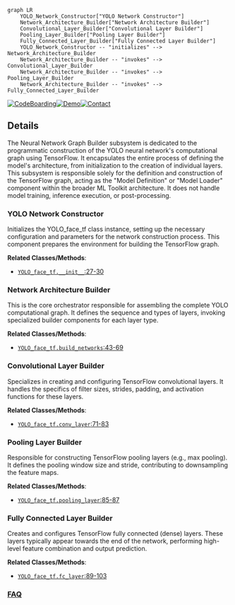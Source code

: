 ```mermaid
graph LR
    YOLO_Network_Constructor["YOLO Network Constructor"]
    Network_Architecture_Builder["Network Architecture Builder"]
    Convolutional_Layer_Builder["Convolutional Layer Builder"]
    Pooling_Layer_Builder["Pooling Layer Builder"]
    Fully_Connected_Layer_Builder["Fully Connected Layer Builder"]
    YOLO_Network_Constructor -- "initializes" --> Network_Architecture_Builder
    Network_Architecture_Builder -- "invokes" --> Convolutional_Layer_Builder
    Network_Architecture_Builder -- "invokes" --> Pooling_Layer_Builder
    Network_Architecture_Builder -- "invokes" --> Fully_Connected_Layer_Builder
```

[![CodeBoarding](https://img.shields.io/badge/Generated%20by-CodeBoarding-9cf?style=flat-square)](https://github.com/CodeBoarding/GeneratedOnBoardings)[![Demo](https://img.shields.io/badge/Try%20our-Demo-blue?style=flat-square)](https://www.codeboarding.org/demo)[![Contact](https://img.shields.io/badge/Contact%20us%20-%20contact@codeboarding.org-lightgrey?style=flat-square)](mailto:contact@codeboarding.org)

## Details

The Neural Network Graph Builder subsystem is dedicated to the programmatic construction of the YOLO neural network's computational graph using TensorFlow. It encapsulates the entire process of defining the model's architecture, from initialization to the creation of individual layers. This subsystem is responsible solely for the definition and construction of the TensorFlow graph, acting as the "Model Definition" or "Model Loader" component within the broader ML Toolkit architecture. It does not handle model training, inference execution, or post-processing.

### YOLO Network Constructor
Initializes the YOLO_face_tf class instance, setting up the necessary configuration and parameters for the network construction process. This component prepares the environment for building the TensorFlow graph.


**Related Classes/Methods**:

- <a href="https://github.com/gliese581gg/YOLO_tensorflow/blob/master/YOLO_face_tf.py#L27-L30" target="_blank" rel="noopener noreferrer">`YOLO_face_tf.__init__`:27-30</a>


### Network Architecture Builder
This is the core orchestrator responsible for assembling the complete YOLO computational graph. It defines the sequence and types of layers, invoking specialized builder components for each layer type.


**Related Classes/Methods**:

- <a href="https://github.com/gliese581gg/YOLO_tensorflow/blob/master/YOLO_face_tf.py#L43-L69" target="_blank" rel="noopener noreferrer">`YOLO_face_tf.build_networks`:43-69</a>


### Convolutional Layer Builder
Specializes in creating and configuring TensorFlow convolutional layers. It handles the specifics of filter sizes, strides, padding, and activation functions for these layers.


**Related Classes/Methods**:

- <a href="https://github.com/gliese581gg/YOLO_tensorflow/blob/master/YOLO_face_tf.py#L71-L83" target="_blank" rel="noopener noreferrer">`YOLO_face_tf.conv_layer`:71-83</a>


### Pooling Layer Builder
Responsible for constructing TensorFlow pooling layers (e.g., max pooling). It defines the pooling window size and stride, contributing to downsampling the feature maps.


**Related Classes/Methods**:

- <a href="https://github.com/gliese581gg/YOLO_tensorflow/blob/master/YOLO_face_tf.py#L85-L87" target="_blank" rel="noopener noreferrer">`YOLO_face_tf.pooling_layer`:85-87</a>


### Fully Connected Layer Builder
Creates and configures TensorFlow fully connected (dense) layers. These layers typically appear towards the end of the network, performing high-level feature combination and output prediction.


**Related Classes/Methods**:

- <a href="https://github.com/gliese581gg/YOLO_tensorflow/blob/master/YOLO_face_tf.py#L89-L103" target="_blank" rel="noopener noreferrer">`YOLO_face_tf.fc_layer`:89-103</a>




### [FAQ](https://github.com/CodeBoarding/GeneratedOnBoardings/tree/main?tab=readme-ov-file#faq)